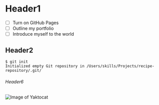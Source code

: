 # Header1
- [ ] Turn on GitHub Pages
- [ ] Outline my portfolio
- [ ] Introduce myself to the world
## Header2
```
$ git init
Initialized empty Git repository in /Users/skills/Projects/recipe-repository/.git/
```
###### Header6

![Image of Yaktocat](https://octodex.github.com/images/yaktocat.png)
